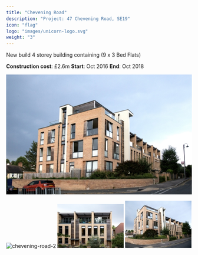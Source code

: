 ```yaml
---
title: "Chevening Road"
description: "Project: 47 Chevening Road, SE19"
icon: "flag"
logo: "images/unicorn-logo.svg"
weight: "3"
---
```


New build 4 storey building containing (9 x 3 Bed Flats)

**Construction cost**: £2.6m 
**Start**: Oct 2016 
**End**: Oct 2018

![chevening-road-1](chevening-road-1.jpg)

![chevening-road-2](chevening-road-2.jpg)
![chevening-road-4](chevening-road-4.jpg)
![chevening-road-3](chevening-road-3.jpg)

